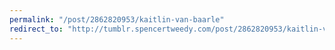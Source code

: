 ```yaml
---
permalink: "/post/2862820953/kaitlin-van-baarle"
redirect_to: "http://tumblr.spencertweedy.com/post/2862820953/kaitlin-van-baarle"
---
```

